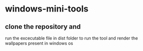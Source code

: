 # windows-mini-tools
## clone the repository and 
run the excecutable file in dist folder to run the tool and render the wallpapers present in windows os
